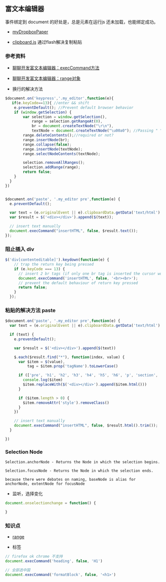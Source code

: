 ## 富文本编辑器
事件绑定到 document 的好处是，总是元素在运行js 还未加载，也能绑定成功。

- [myDropboxPaper](https://paper.dropbox.com/doc/WoJ9fRCszpGWmUC7BthsX)

- [clipboard.js](https://clipboardjs.com/) 通过flash解决复制粘贴

### 参考资料
- [聊聊开发富文本编辑器：execCommand方法](http://ghmagical.com/article/page/id/UjkNGQ0vmFFF  )
- [聊聊开发富文本编辑器：range对象]()

- 换行的解决方法
```js
$document.on('keypress','.my_editor',function(e){
   if(e.keyCode==13){ //enter && shift
    e.preventDefault(); //Prevent default browser behavior
    if (window.getSelection) {
        var selection = window.getSelection(),
            range = selection.getRangeAt(0),
            br = document.createTextNode("\r\n"),
            textNode = document.createTextNode("\u00a0"); //Passing " " directly will not end up being shown correctly
        range.deleteContents();//required or not?
        range.insertNode(br);
        range.collapse(false);
        range.insertNode(textNode);
        range.selectNodeContents(textNode);

        selection.removeAllRanges();
        selection.addRange(range);
        return false;
    }
  }
})


$document.on('paste', '.my_editor pre',function(e) {
  e.preventDefault();

  var text = (e.originalEvent || e).clipboardData.getData('text/html') || prompt('Paste something..');
  var $result = $('<div></div>').append($(text));

  // insert text manually
  document.execCommand("insertHTML", false, $result.text());
});
```

### 阻止插入 div
```js
$('div[contenteditable]').keydown(function(e) {
    // trap the return key being pressed
    if (e.keyCode === 13) {
      // insert 2 br tags (if only one br tag is inserted the cursor won't go to the next line)
      document.execCommand('insertHTML', false, '<br><br>');
      // prevent the default behaviour of return key pressed
      return false;
    }
  });
```

### 粘贴的解决方法 paste
```js
$document.on('paste', '.my_editor pre',function(e) {
  var text = (e.originalEvent || e).clipboardData.getData('text/html') // 获取不到纯文本

  if (text) {
    e.preventDefault();

    var $result = $('<div></div>').append($(text))

    $.each($result.find("*"), function(index, value) {
      var $item = $(value),
          tag = $item.prop('tagName').toLowerCase()

      if (['pre', 'h1', 'h2', 'h3', 'h4', 'h5', 'h6', 'p', 'section', 'code'].indexOf(tag) > -1) {
        console.log($item)
        $item.replaceWith($('<div></div>').append($item.html()))
      }

      if ($item.length > 0) {
        $item.removeAttr('style').removeClass()
      }
    })

    // insert text manually
    document.execCommand("insertHTML", false, $result.html().trim());
  }

})
```

### Selection Node
```
Selection.anchorNode - Returns the Node in which the selection begins.

Selection.focusNode - Returns the Node in which the selection ends.

because there were debates on naming, baseNode is alias for anchorNode, extentNode for focusNode
```

- 监听，选择变化
```js
document.onselectionchange = function() {

}
```

### 知识点
- [range](https://developer.mozilla.org/zh-CN/docs/Web/API/Range)

- 标签
```js
// firefox ok chrome 不支持
document.execCommand('heading', false, 'H1')

// 全部选中国
document.execCommand('formatBlock', false, '<h1>')
```
